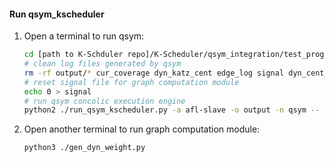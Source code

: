#### Run qsym_kscheduler
1. Open a terminal to run qsym:
    ```sh
    cd [path to K-Schduler repo]/K-Scheduler/qsym_integration/test_programs/size/
    # clean log files generated by qsym
    rm -rf output/* cur_coverage dyn_katz_cent edge_log signal dyn_cent_version
    # reset signal file for graph computation module
    echo 0 > signal
    # run qsym concolic execution engine
    python2 ./run_qsym_kscheduler.py -a afl-slave -o output -n qsym -- ./size @@
    ```
2. Open another terminal to run graph computation module:
    ```sh
    python3 ./gen_dyn_weight.py
    ```
